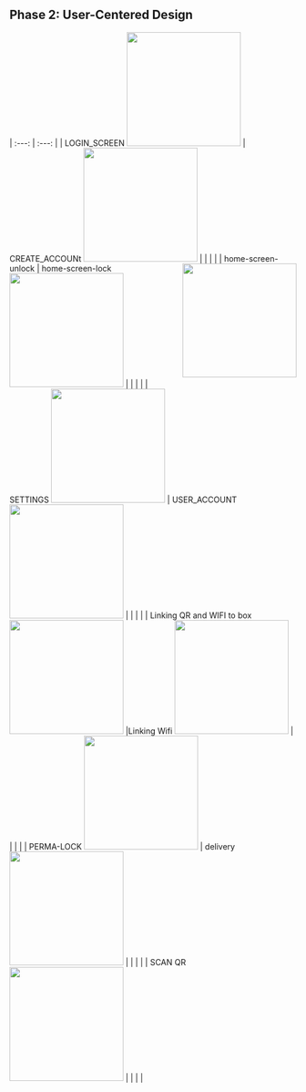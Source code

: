 ## Phase 2: User-Centered Design

| :---: | :---: |
| LOGIN_SCREEN <img src="https://i.imgur.com/k09lJc2.png" width="200"> | CREATE_ACCOUNt <img src="https://i.imgur.com/41yVDhA.png" width="200"> | 
| | |
| home-screen-unlock <img align=right src="https://i.imgur.com/a84lJD9.png" width="200"> | home-screen-lock <img src="https://i.imgur.com/Nx9mSWA.png" width="200"> |
| | |
| SETTINGS <img src="https://i.imgur.com/0TQUBLv.png" width="200"> | USER_ACCOUNT<img src="https://i.imgur.com/17Fc89J.png" width="200"> |
| | |
| Linking QR and WIFI to box <img src="https://i.imgur.com/dOxsljv.png" width="200"> |Linking Wifi <img src="https://i.imgur.com/toubNux.png" width="200"> |
| | |
| PERMA-LOCK <img src="https://i.imgur.com/64YWyoO.png" width="200"> | delivery <img src="https://i.imgur.com/epSPRmO.png" width="200"> |
| | |
| SCAN QR <img src="https://i.imgur.com/wxDaVlO.png" width="200"> |
| | |
